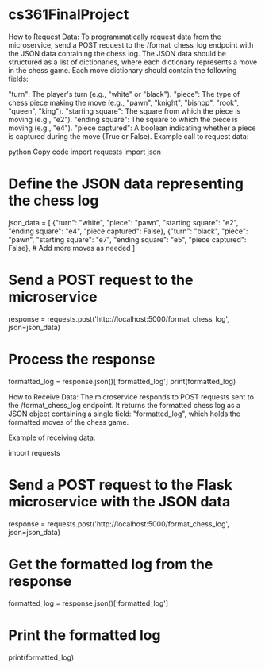 # cs361FinalProject

How to Request Data: 
To programmatically request data from the microservice, send a POST request to the /format_chess_log endpoint with the JSON data containing the chess log. The JSON data should be structured as a list of dictionaries, where each dictionary represents a move in the chess game. Each move dictionary should contain the following fields:

"turn": The player's turn (e.g., "white" or "black").
"piece": The type of chess piece making the move (e.g., "pawn", "knight", "bishop", "rook", "queen", "king").
"starting square": The square from which the piece is moving (e.g., "e2").
"ending square": The square to which the piece is moving (e.g., "e4").
"piece captured": A boolean indicating whether a piece is captured during the move (True or False).
Example call to request data:

python
Copy code
import requests
import json

# Define the JSON data representing the chess log
json_data = [
    {"turn": "white", "piece": "pawn", "starting square": "e2", "ending square": "e4", "piece captured": False},
    {"turn": "black", "piece": "pawn", "starting square": "e7", "ending square": "e5", "piece captured": False},
    # Add more moves as needed
]

# Send a POST request to the microservice
response = requests.post('http://localhost:5000/format_chess_log', json=json_data)

# Process the response
formatted_log = response.json()['formatted_log']
print(formatted_log)

How to Receive Data:
The microservice responds to POST requests sent to the /format_chess_log endpoint. It returns the formatted chess log as a JSON object containing a single field: "formatted_log", which holds the formatted moves of the chess game.

Example of receiving data:

import requests

# Send a POST request to the Flask microservice with the JSON data
response = requests.post('http://localhost:5000/format_chess_log', json=json_data)

# Get the formatted log from the response
formatted_log = response.json()['formatted_log']

# Print the formatted log
print(formatted_log)
